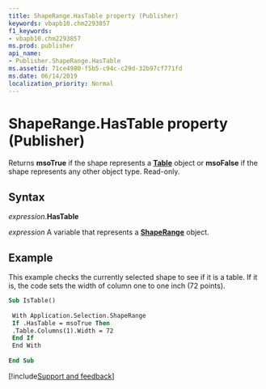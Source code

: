 ```yaml
---
title: ShapeRange.HasTable property (Publisher)
keywords: vbapb10.chm2293857
f1_keywords:
- vbapb10.chm2293857
ms.prod: publisher
api_name:
- Publisher.ShapeRange.HasTable
ms.assetid: 71ce4980-f5b5-c94c-c29d-32b97cf771fd
ms.date: 06/14/2019
localization_priority: Normal
---
```



# ShapeRange.HasTable property (Publisher)

Returns **msoTrue** if the shape represents a **[Table](Publisher.Table.md)** object or **msoFalse** if the shape represents any other object type. Read-only.

<!--There is no TableFrame object, so substituted Table instead-->


## Syntax

_expression_.**HasTable**

_expression_ A variable that represents a **[ShapeRange](Publisher.ShapeRange.md)** object.


## Example

This example checks the currently selected shape to see if it is a table. If it is, the code sets the width of column one to one inch (72 points).

```vb
Sub IsTable() 
 
 With Application.Selection.ShapeRange 
 If .HasTable = msoTrue Then 
 .Table.Columns(1).Width = 72 
 End If 
 End With 
 
End Sub
```

[!include[Support and feedback](~/includes/feedback-boilerplate.md)]